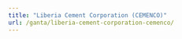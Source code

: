```yaml
---
title: "Liberia Cement Corporation (CEMENCO)"
url: /ganta/liberia-cement-corporation-cemenco/
---
```

